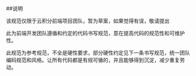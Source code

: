 ##说明

该规范仅限于云积分前端项目团队，暂为草案，如果觉得有误，敬请提出

此为前端开发团队遵循和约定的代码书写规范，意在提高代码的规范性和可维护性。 

此规范为参考规范，不全是硬性要求，部分硬性约定见下一条书写规范，统一团队编码规范和风格。让所有代码都是有规可循的，并且能够得到沉淀，减少重复劳动。